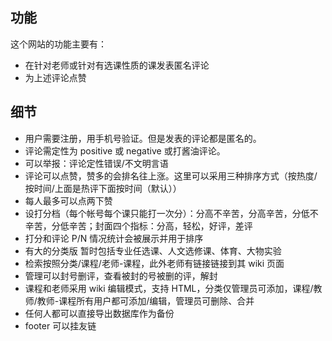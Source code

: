 ## 功能

这个网站的功能主要有：

+ 在针对老师或针对有选课性质的课发表匿名评论
+ 为上述评论点赞

## 细节

+ 用户需要注册，用手机号验证。但是发表的评论都是匿名的。
+ 评论需定性为 positive 或 negative 或打酱油评论。
+ 可以举报：评论定性错误/不文明言语
+ 评论可以点赞，赞多的会排名往上涨。这里可以采用三种排序方式（按热度/按时间/上面是热评下面按时间（默认））
+ 每人最多可以点两下赞
+ 设打分档（每个帐号每个课只能打一次分）：分高不辛苦，分高辛苦，分低不辛苦，分低辛苦；封面四个指标：分高，轻松，好评，差评
+ 打分和评论 P/N 情况统计会被展示并用于排序
+ 有大的分类版 暂时包括专业任选课、人文选修课、体育、大物实验
+ 检索按照分类/课程/老师-课程，此外老师有链接链接到其 wiki 页面
+ 管理可以封号删评，查看被封的号被删的评，解封
+ 课程和老师采用 wiki 编辑模式，支持 HTML，分类仅管理员可添加，课程/教师/教师-课程所有用户都可添加/编辑，管理员可删除、合并
+ 任何人都可以直接导出数据库作为备份
+ footer 可以挂友链
